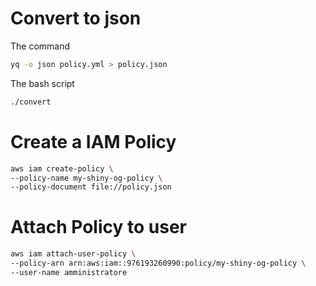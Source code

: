# Convert to json

The command 
```sh
yq -o json policy.yml > policy.json 
```

The bash script
```sh
./convert
```

# Create a IAM Policy

```sh
aws iam create-policy \
--policy-name my-shiny-og-policy \
--policy-document file://policy.json
```

# Attach Policy to user 

```sh
aws iam attach-user-policy \
--policy-arn arn:aws:iam::976193260990:policy/my-shiny-og-policy \
--user-name amministratore 
```
